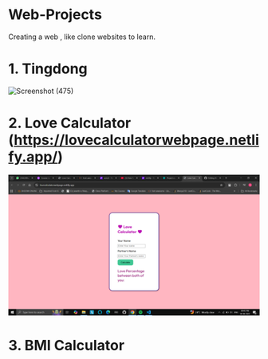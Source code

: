 # Web-Projects
Creating a web , like clone websites to learn.


# 1. Tingdong
   ![Screenshot (475)](https://github.com/user-attachments/assets/baeee589-2eb6-41b1-96b0-11b82b14b133)
# 2. Love Calculator (https://lovecalculatorwebpage.netlify.app/)
   ![Project Screenshot](https://github.com/ChandanGowdaKS/Web-Projects/blob/main/Images/Screenshot%20(718).png)
# 3. BMI Calculator


